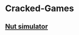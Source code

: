 # Cracked-Games
## [Nut simulator](https://unblocked-games-deployment.github.io/nutsimulator.github.io/index.html)

